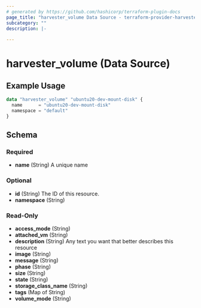 ```yaml
---
# generated by https://github.com/hashicorp/terraform-plugin-docs
page_title: "harvester_volume Data Source - terraform-provider-harvester"
subcategory: ""
description: |-
  
---
```


# harvester_volume (Data Source)



## Example Usage

```terraform
data "harvester_volume" "ubuntu20-dev-mount-disk" {
  name      = "ubuntu20-dev-mount-disk"
  namespace = "default"
}
```

<!-- schema generated by tfplugindocs -->
## Schema

### Required

- **name** (String) A unique name

### Optional

- **id** (String) The ID of this resource.
- **namespace** (String)

### Read-Only

- **access_mode** (String)
- **attached_vm** (String)
- **description** (String) Any text you want that better describes this resource
- **image** (String)
- **message** (String)
- **phase** (String)
- **size** (String)
- **state** (String)
- **storage_class_name** (String)
- **tags** (Map of String)
- **volume_mode** (String)


